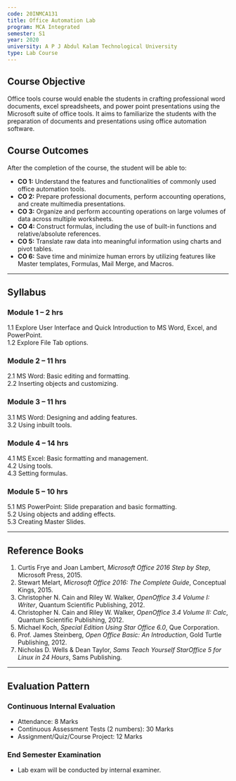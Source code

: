 ```yaml
---
code: 20INMCA131
title: Office Automation Lab
program: MCA Integrated
semester: S1
year: 2020
university: A P J Abdul Kalam Technological University
type: Lab Course
---
```


## Course Objective
Office tools course would enable the students in crafting professional word documents, excel spreadsheets, and power point presentations using the Microsoft suite of office tools. It aims to familiarize the students with the preparation of documents and presentations using office automation software.

## Course Outcomes
After the completion of the course, the student will be able to:

- **CO 1:** Understand the features and functionalities of commonly used office automation tools.  
- **CO 2:** Prepare professional documents, perform accounting operations, and create multimedia presentations.  
- **CO 3:** Organize and perform accounting operations on large volumes of data across multiple worksheets.  
- **CO 4:** Construct formulas, including the use of built-in functions and relative/absolute references.  
- **CO 5:** Translate raw data into meaningful information using charts and pivot tables.  
- **CO 6:** Save time and minimize human errors by utilizing features like Master templates, Formulas, Mail Merge, and Macros.  

---

## Syllabus

### Module 1 – 2 hrs
1.1 Explore User Interface and Quick Introduction to MS Word, Excel, and PowerPoint.  
1.2 Explore File Tab options.  

### Module 2 – 11 hrs
2.1 MS Word: Basic editing and formatting.  
2.2 Inserting objects and customizing.  

### Module 3 – 11 hrs
3.1 MS Word: Designing and adding features.  
3.2 Using inbuilt tools.  

### Module 4 – 14 hrs
4.1 MS Excel: Basic formatting and management.  
4.2 Using tools.  
4.3 Setting formulas.  

### Module 5 – 10 hrs
5.1 MS PowerPoint: Slide preparation and basic formatting.  
5.2 Using objects and adding effects.  
5.3 Creating Master Slides.  

---

## Reference Books
1. Curtis Frye and Joan Lambert, *Microsoft Office 2016 Step by Step*, Microsoft Press, 2015.  
2. Stewart Melart, *Microsoft Office 2016: The Complete Guide*, Conceptual Kings, 2015.  
3. Christopher N. Cain and Riley W. Walker, *OpenOffice 3.4 Volume I: Writer*, Quantum Scientific Publishing, 2012.  
4. Christopher N. Cain and Riley W. Walker, *OpenOffice 3.4 Volume II: Calc*, Quantum Scientific Publishing, 2012.  
5. Michael Koch, *Special Edition Using Star Office 6.0*, Que Corporation.  
6. Prof. James Steinberg, *Open Office Basic: An Introduction*, Gold Turtle Publishing, 2012.  
7. Nicholas D. Wells & Dean Taylor, *Sams Teach Yourself StarOffice 5 for Linux in 24 Hours*, Sams Publishing.  

---

## Evaluation Pattern

### Continuous Internal Evaluation
- Attendance: 8 Marks  
- Continuous Assessment Tests (2 numbers): 30 Marks  
- Assignment/Quiz/Course Project: 12 Marks  

### End Semester Examination
- Lab exam will be conducted by internal examiner.  
